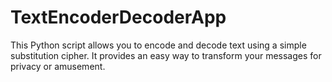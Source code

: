 # TextEncoderDecoderApp
This Python script allows you to encode and decode text using a simple substitution cipher. It provides an easy way to transform your messages for privacy or amusement.
